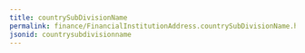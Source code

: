 ```yaml
---
title: countrySubDivisionName
permalink: finance/FinancialInstitutionAddress.countrySubDivisionName.html
jsonid: countrysubdivisionname
---
```

